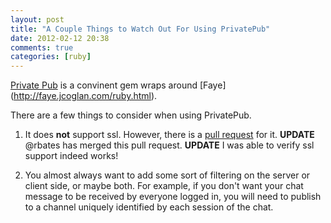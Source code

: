 ```yaml
---
layout: post
title: "A Couple Things to Watch Out For Using PrivatePub"
date: 2012-02-12 20:38
comments: true
categories: [ruby]
---
```


[Private Pub](https://github.com/ryanb/private_pub) is a convinent gem wraps around [Faye] (http://faye.jcoglan.com/ruby.html).

There are a few things to consider when using PrivatePub.

1. It does __not__ support ssl.
However, there is a [pull request](https://github.com/ryanb/private_pub/pull/33) for it.
__UPDATE__ @rbates has merged this pull request.
__UPDATE__ I was able to verify ssl support indeed works!

2. You almost always want to add some sort of filtering on the server or client side, or maybe both.
For example, if you don't want your chat message to be received by everyone logged in, you will need to
publish to a channel uniquely identified by each session of the chat.